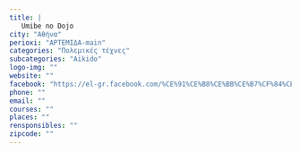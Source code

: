 ```yaml
---
title: |
   Umibe no Dojo
city: "Αθήνα"
perioxi: "ΑΡΤΕΜΙΔΑ-main"
categories: "Πολεμικές τέχνες"
subcategories: "Aikido"
logo-img: ""
website: ""
facebook: "https://el-gr.facebook.com/%CE%91%CE%B8%CE%BB%CE%B7%CF%84%CE%B9%CE%BA%CE%BF%CF%82-%CE%A3%CF%85%CE%BB%CE%BB%CE%BF%CE%B3%CE%BF%CF%82-%CE%91%CF%81%CF%84%CE%B5%CE%BC%CE%B9%CE%B4%CE%BF%CF%82-JUDO-437544283104721/"
phone: ""
email: ""
courses: ""
places: ""
rensponsibles: ""
zipcode: ""
---
```




